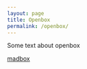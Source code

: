 ```yaml
---
layout: page
title: Openbox
permalink: /openbox/
---
```


Some text about openbox

<a href="{{ site.baseurl }}/madbox/">madbox</a>